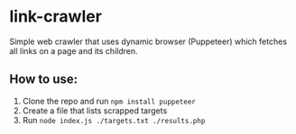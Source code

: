 # link-crawler
Simple web crawler that uses dynamic browser (Puppeteer) which fetches all links on a page and its children.


## How to use:
1. Clone the repo and run `npm install puppeteer`
2. Create a file that lists scrapped targets
3. Run `node index.js ./targets.txt ./results.php`
